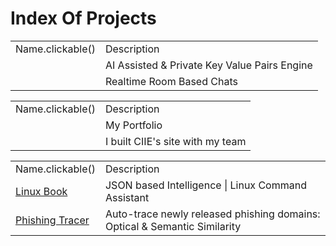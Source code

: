 # Index Of Projects

<tabs>
<tab title="Android Apps">
<table>
<tr><td>Name.clickable()</td> <td>Description</td></tr>
<tr><td><a href="Ambiance.md"/></td> <td>AI Assisted & Private Key Value Pairs Engine</td></tr>
<tr><td><a href="White-Pigeon.md"/></td> <td>Realtime Room Based Chats</td></tr>
</table>
</tab>

<tab title="Web Apps">
<table>
<tr><td>Name.clickable()</td> <td>Description</td></tr>
<tr><td><a href="https://buggy-beans.vercel.app"/></td> <td>My Portfolio</td></tr>
<tr><td><a href="https://ciiesrmuh.in"/></td> <td>I built CIIE's site with my team</td></tr>
</table>
</tab>

<tab title="Scripts">
<table>
<tr><td>Name.clickable()</td> <td>Description</td></tr>
<tr><td><a href=""/> Linux Book</td> <td>JSON based Intelligence | Linux Command Assistant</td></tr>
<tr><td><a href=""/> Phishing Tracer</td> <td>Auto-trace newly released phishing domains: Optical & Semantic Similarity</td></tr>
</table>
</tab>
</tabs>